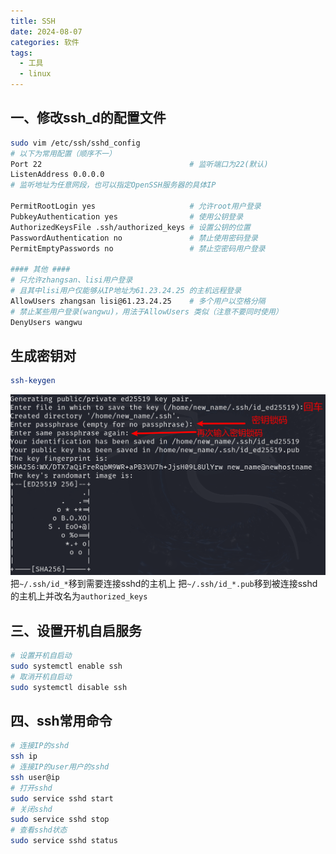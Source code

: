 ```yaml
---
title: SSH
date: 2024-08-07
categories: 软件
tags:
  - 工具
  - linux
---
```

## 一、修改ssh_d的配置文件
```bash
sudo vim /etc/ssh/sshd_config
# 以下为常用配置（顺序不一）
Port 22 								# 监听端口为22(默认)
ListenAddress 0.0.0.0 					
# 监听地址为任意网段，也可以指定OpenSSH服务器的具体IP

PermitRootLogin yes 					# 允许root用户登录
PubkeyAuthentication yes                # 使用公钥登录
AuthorizedKeysFile .ssh/authorized_keys # 设置公钥的位置
PasswordAuthentication no               # 禁止使用密码登录
PermitEmptyPasswords no 				# 禁止空密码用户登录

#### 其他 ####
# 只允许zhangsan、lisi用户登录
# 且其中lisi用户仅能够从IP地址为61.23.24.25 的主机远程登录
AllowUsers zhangsan lisi@61.23.24.25 	# 多个用户以空格分隔
# 禁止某些用户登录(wangwu)，用法于AllowUsers 类似（注意不要同时使用）
DenyUsers wangwu
```
## 生成密钥对
```bash
ssh-keygen
```
![](img/note/system/linux/kali/ssh-keygen.png)
把`~/.ssh/id_*`移到需要连接sshd的主机上
把`~/.ssh/id_*.pub`移到被连接sshd的主机上并改名为`authorized_keys`
## 三、设置开机自启服务
```bash
# 设置开机自启动
sudo systemctl enable ssh
# 取消开机自启动
sudo systemctl disable ssh
```
## 四、ssh常用命令
```bash
# 连接IP的sshd
ssh ip
# 连接IP的user用户的sshd
ssh user@ip
# 打开sshd
sudo service sshd start
# 关闭sshd
sudo service sshd stop
# 查看sshd状态
sudo service sshd status
```

